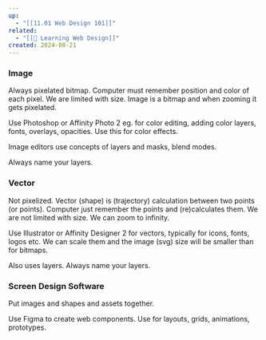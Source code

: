 ```yaml
---
up:
  - "[[11.01 Web Design 101]]"
related:
  - "[[🎨 Learning Web Design]]"
created: 2024-08-21
---
```


### Image

Always pixelated bitmap. Computer must remember position and color of each pixel. We are limited with size. Image is a bitmap and when zooming it gets pixelated.

Use Photoshop or Affinity Photo 2 eg. for color editing, adding color layers, fonts, overlays, opacities. Use this for color effects.

Image editors use concepts of layers and masks, blend modes.

 Always name your layers.

### Vector

Not pixelized. Vector (shape) is (trajectory) calculation between two points (or points). Computer just remember the points and (re)calculates them. We are not limited with size. We can zoom to infinity.

Use Illustrator or Affinity Designer 2 for vectors, typically for icons, fonts, logos etc. We can scale them and the image (svg) size will be smaller than for bitmaps.

Also uses layers. Always name your layers.

### Screen Design Software

Put images and shapes  and assets together.

Use Figma to create web components. Use for layouts, grids, animations, prototypes.